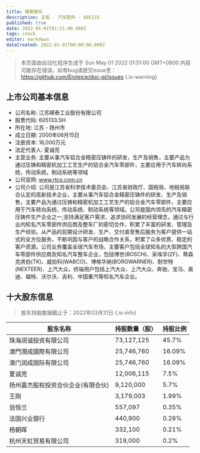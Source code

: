 ```yaml
---
title: 嵘泰股份
description: 主板 - 汽车配件 - 605133
published: true
date: 2022-05-01T01:51:00.000Z
tags: stock
editor: markdown
dateCreated: 2022-01-01T00:00:00.000Z
---
```


> 本页面由自动化程序生成于 Sun May 01 2022 01:51:00 GMT+0800
> 内容可能存在错误，如有bug请提交issue至：https://github.com/Eroleice/doc-pi/issues
{.is-warning}

## 上市公司基本信息
- 公司名称: 江苏嵘泰工业股份有限公司
- 股票代码: 605133.SH
- 所在地: 江苏 - 扬州市
- 成立日期: 2000年06月15日
- 注册资本: 16,000万元
- 法定代表人: 夏诚亮
- 主营业务: 主要从事汽车铝合金精密压铸件的研发，生产及销售，主要产品为通过压铸和精密机加工工艺生产的铝合金汽车零部件，主要应用于汽车转向系统，传动系统，制动系统等领域
- 公司官网: www.rtco.com.cn
- 公司介绍: 公司是江苏省科学技术委员会、江苏省财政厅、国税局、地税局联合认定的高新技术企业，主要从事汽车铝合金精密压铸件的研发、生产及销售，主要产品为通过压铸和精密机加工工艺生产的铝合金汽车零部件，主要应用于汽车转向系统、传动系统、制动系统等领域。公司是国内领先的汽车精密压铸件生产企业之一,坚持满足客户需求、追求协同发展的经营理念，通过与行业内知名汽车零部件供应商及整车厂的密切合作，积累了丰富的研发、管理及生产经验。从产品的前期设计研发、生产、交付直至售后服务为客户提供一站式的全方位服务，不断巩固与客户的战略合作关系，积累了众多优质、稳定的客户资源。公司业务覆盖全球汽车市场，主要客户包括全球知名的大型跨国汽车零部件供应商及知名汽车整车企业，包括博世(BOSCH)、采埃孚(ZF)、蒂森克虏伯(TK)、威伯科(WABCO)、博格华纳(BORGWARNER)、耐世特(NEXTEER)、上汽大众，终端用户包括上汽大众、上汽大众、奔驰、宝马、奥迪、福特、沃尔沃、吉利、中国重汽等知名汽车企业。


## 十大股东信息
> 股东持股数据截止于：2022年03月31日
{.is-info}

| 股东名称 | 持股数量（股） | 持股比例 |
| --- | --- | --- |
| 珠海润诚投资有限公司 | 73,127,125 | 45.7% |
| 澳門潤成國際有限公司 | 25,746,760 | 16.09% |
| 澳门润成国际有限公司 | 25,746,760 | 16.09% |
| 夏诚亮 | 12,006,115 | 7.5% |
| 扬州嘉杰股权投资合伙企业(有限合伙) | 9,120,000 | 5.7% |
| 王刚 | 3,179,003 | 1.99% |
| 翁恒兰 | 557,097 | 0.35% |
| 法国兴业银行 | 440,900 | 0.28% |
| 杨朝晖 | 332,100 | 0.21% |
| 杭州天虹贸易有限公司 | 319,000 | 0.2% |





